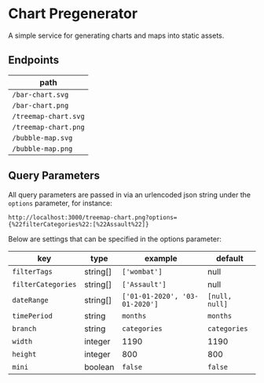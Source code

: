 # Chart Pregenerator

A simple service for generating charts and maps into static assets.

## Endpoints

| path                 |
|----------------------|
| `/bar-chart.svg`     |
| `/bar-chart.png`     |
| `/treemap-chart.svg` |
| `/treemap-chart.png` |
| `/bubble-map.svg`    |
| `/bubble-map.png`    |

## Query Parameters
All query parameters are passed in via an urlencoded json string under the `options` parameter, for instance:

`http://localhost:3000/treemap-chart.png?options={%22filterCategories%22:[%22Assault%22]}`

Below are settings that can be specified in the options parameter:

| key                | type     | example                        | default        |
|--------------------|----------|--------------------------------|----------------|
| `filterTags`       | string[] | `['wombat']`                   | null           |
| `filterCategories` | string[] | `['Assault']`                  | null           |
| `dateRange`        | string[] | `['01-01-2020', '03-01-2020']` | `[null, null]` |
| `timePeriod`       | string   | `months`                       | `months`       |
| `branch`           | string   | `categories`                   | `categories`   |
| `width`            | integer  | 1190                           | 1190           |
| `height`           | integer  | 800                            | 800            |
| `mini`             | boolean  | `false`                        | `false`        |
